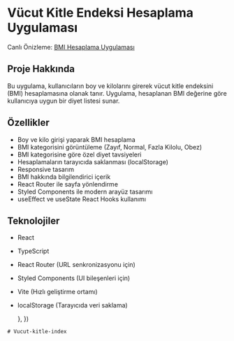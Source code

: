 # Vücut Kitle Endeksi Hesaplama Uygulaması

Canlı Önizleme: [BMI Hesaplama Uygulaması](https://bmi-hesaplama.vercel.app)

## Proje Hakkında

Bu uygulama, kullanıcıların boy ve kilolarını girerek vücut kitle endeksini (BMI) hesaplamasına olanak tanır. Uygulama, hesaplanan BMI değerine göre kullanıcıya uygun bir diyet listesi sunar.

## Özellikler

- Boy ve kilo girişi yaparak BMI hesaplama
- BMI kategorisini görüntüleme (Zayıf, Normal, Fazla Kilolu, Obez)
- BMI kategorisine göre özel diyet tavsiyeleri
- Hesaplamaların tarayıcıda saklanması (localStorage)
- Responsive tasarım
- BMI hakkında bilgilendirici içerik
- React Router ile sayfa yönlendirme
- Styled Components ile modern arayüz tasarımı
- useEffect ve useState React Hooks kullanımı

## Teknolojiler

- React
- TypeScript
- React Router (URL senkronizasyonu için)
- Styled Components (UI bileşenleri için)
- Vite (Hızlı geliştirme ortamı)
- localStorage (Tarayıcıda veri saklama)



  },
})
```
#   V u c u t - k i t l e - i n d e x 
 
 
